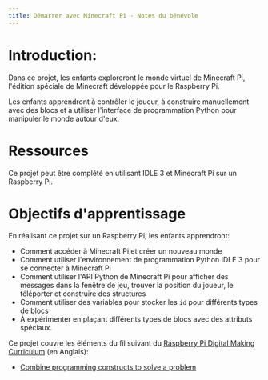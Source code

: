 ```yaml
---
title: Démarrer avec Minecraft Pi - Notes du bénévole
---
```


# Introduction:

Dans ce projet, les enfants exploreront le monde virtuel de Minecraft Pi, l'édition spéciale de Minecraft développée pour le Raspberry Pi.

Les enfants apprendront à contrôler le joueur, à construire manuellement avec des blocs et à utiliser l'interface de programmation Python pour manipuler le monde autour d'eux.

# Ressources

Ce projet peut être complété en utilisant IDLE 3 et Minecraft Pi sur un Raspberry Pi.

# Objectifs d'apprentissage

En réalisant ce projet sur un Raspberry Pi, les enfants apprendront:

+ Comment accéder à Minecraft Pi et créer un nouveau monde
+ Comment utiliser l'environnement de programmation Python IDLE 3 pour se connecter à Minecraft Pi
+ Comment utiliser l'API Python de Minecraft Pi pour afficher des messages dans la fenêtre de jeu, trouver la position du joueur, le téléporter et construire des structures
+ Comment utiliser des variables pour stocker les `id` pour différents types de blocs
+ À expérimenter en plaçant différents types de blocs avec des attributs spéciaux.

Ce projet couvre les éléments du fil suivant du [Raspberry Pi Digital Making Curriculum](https://www.raspberrypi.org/curriculum/) (en Anglais):

+ [Combine programming constructs to solve a problem](https://www.raspberrypi.org/curriculum/programming/builder)
